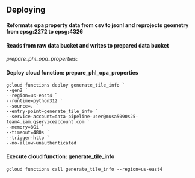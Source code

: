 ## Deploying


#### Reformats opa property data from csv to jsonl and reprojects geometry from epsg:2272 to epsg:4326
#### Reads from raw data bucket and writes to prepared data bucket
_prepare_phl_opa_properties_:

#### Deploy cloud function: prepare_phl_opa_properties
```shell
gcloud functions deploy generate_tile_info `
--gen2 `
--region=us-east4 `
--runtime=python312 `
--source=. `
--entry-point=generate_tile_info `
--service-account=data-pipeline-user@musa5090s25-team4.iam.gserviceaccount.com `
--memory=8Gi `
--timeout=480s `
--trigger-http `
--no-allow-unauthenticated
```

#### Execute cloud function: generate_tile_info
```shell
gcloud functions call generate_tile_info --region=us-east4
```

